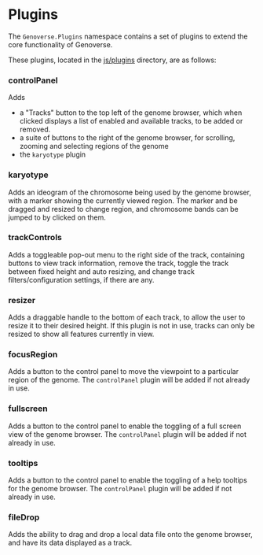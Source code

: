 # Plugins

The `Genoverse.Plugins` namespace contains a set of plugins to extend the core functionality of Genoverse.

These plugins, located in the [js/plugins](https://github.com/wtsi-web/Genoverse/tree/gh-pages/js/plugins) directory, are as follows:

### controlPanel
Adds
 - a "Tracks" button to the top left of the genome browser, which when clicked displays a list of enabled and available tracks, to be added or removed.
 - a suite of buttons to the right of the genome browser, for scrolling, zooming and selecting regions of the genome
 - the `karyotype` plugin

### karyotype
Adds an ideogram of the chromosome being used by the genome browser, with a marker showing the currently viewed region. The marker and be dragged and resized to change region, and chromosome bands can be jumped to by clicked on them.

### trackControls
Adds a toggleable pop-out menu to the right side of the track, containing buttons to view track information, remove the track, toggle the track between fixed height and auto resizing, and change track filters/configuration settings, if there are any.

### resizer
Adds a draggable handle to the bottom of each track, to allow the user to resize it to their desired height. If this plugin is not in use, tracks can only be resized to show all features currently in view.

### focusRegion
Adds a button to the control panel to move the viewpoint to a particular region of the genome. The `controlPanel` plugin will be added if not already in use.

### fullscreen
Adds a button to the control panel to enable the toggling of a full screen view of the genome browser. The `controlPanel` plugin will be added if not already in use.

### tooltips
Adds a button to the control panel to enable the toggling of a help tooltips for the genome browser. The `controlPanel` plugin will be added if not already in use.

### fileDrop
Adds the ability to drag and drop a local data file onto the genome browser, and have its data displayed as a track.

